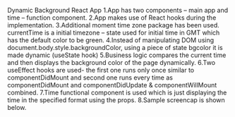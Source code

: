 Dynamic Background React App
1.App has two components – main app and time – function component.
2.App makes use of React hooks during the implementation.
3.Additional moment time zone package has been used. currentTime is a initial timezone – state used for initial time in GMT which has the default color to be green.
4.Instead of manipulating DOM using document.body.style.backgroundColor, using a piece of state bgcolor it is made dynamic (useState hook)
5.Business logic compares the current time and then displays the background color of the page dynamically.
6.Two useEffect hooks are used- the first one runs only once similar to componentDidMount and second one runs every time as componentDidMount and componentDidUpdate & componentWillMount combined.
7.Time functional component is used which is just displaying the time in the specified format using the props.
8.Sample screencap is shown below.
